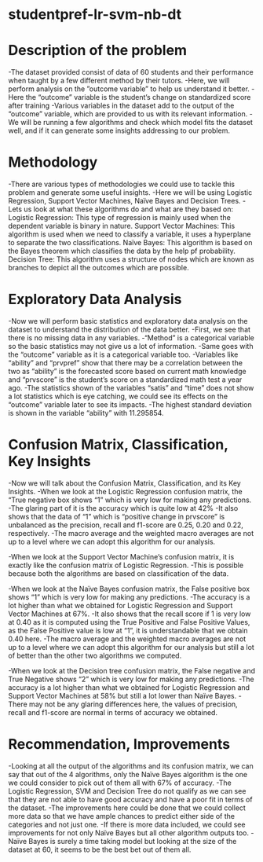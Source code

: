 # studentpref-lr-svm-nb-dt

# Description of the problem

-The dataset provided consist of data of 60 students and their performance when taught by a few different method by their tutors.
-Here, we will perform analysis on the ”outcome variable” to help us understand it better.
-Here the “outcome” variable is the student’s change on standardized score after training
-Various variables in the dataset add to the output of the “outcome” variable, which are provided to us with its relevant information.
-We will be running a few algorithms and check which model fits the dataset well, and if it can generate some insights addressing to our problem.

# Methodology

-There are various types of methodologies we could use to tackle this problem and generate some useful insights.
-Here we will be using Logistic Regression, Support Vector Machines, Naïve Bayes and Decision Trees.
-Lets us look at what these algorithms do and what are they based on:
  Logistic Regression: This type of regression is mainly used when the dependent variable is binary in nature. 
  Support Vector Machines: This algorithm is used when we need to classify a variable, it uses a hyperplane to separate the two classifications.
   Naïve Bayes: This algorithm is based on the Bayes theorem which classifies the data by the help pf probability.
  Decision Tree: This algorithm uses a structure of nodes which are known as branches to depict all the outcomes which are possible.
  
  # Exploratory Data Analysis
  
-Now we will perform basic statistics and exploratory data analysis on the dataset to understand the distribution of the data better.
-First, we see that there is no missing data in any variables.
-“Method” is a categorical variable so the basic statistics may not give us a lot of information.
-Same goes with the “outcome” variable as it is a categorical variable too.
-Variables like “ability” and “prvpref” show that there may be a correlation between the two as “ability” is the forecasted score based on current math knowledge and “prvscore” is the student’s score on a standardized math test a year ago.
-The statistics shown of the variables “satis” and “time” does not show a lot statistics which is eye catching, we could see its effects on the “outcome” variable later to see its impacts.
-The highest standard deviation is shown in the variable “ability” with 11.295854.

# Confusion Matrix, Classification, Key Insights

-Now we will talk about the Confusion Matrix, Classification, and its Key Insights.
-When we look at the Logistic Regression confusion matrix, the “True negative box shows “1” which is very low for making any predictions.
-The glaring part of it is the accuracy which is quite low at 42%
-It also shows that the data of “1” which is “positive change in prvscore” is unbalanced as the precision, recall and f1-score are 0.25, 0.20 and 0.22, respectively.
-The macro average and the weighted macro averages are not up to a level where we can adopt this algorithm for our analysis.

-When we look at the Support Vector Machine’s confusion matrix, it is exactly like the confusion matrix of Logistic Regression.
-This is possible because both the algorithms are based on classification of the data.

-When we look at the Naïve Bayes confusion matrix, the False positive box shows “1” which is very low for making any predictions.
-The accuracy is a lot higher than what we obtained for Logistic Regression and Support Vector Machines at 67%.
-It also shows that the recall score if 1 is very low at 0.40 as it is computed using the True Positive and False Positive Values, as the False Positive value is low at “1”, it is understandable that we obtain 0.40 here.
-The macro average and the weighted macro averages are not up to a level where we can adopt this algorithm for our analysis but still a lot of better than the other two algorithms we computed.

-When we look at the Decision tree confusion matrix, the False negative and True Negative shows “2” which is very low for making any predictions.
-The accuracy is a lot higher than what we obtained for Logistic Regression and Support Vector Machines at 58% but still a lot lower than Naïve Bayes.
-There may not be any glaring differences here, the values of precision, recall and f1-score are normal in terms of accuracy we obtained.

# Recommendation, Improvements

-Looking at all the output of the algorithms and its confusion matrix, we can say that out of the 4 algorithms, only the Naïve Bayes algorithm is the one we could consider to pick out of them all with 67% of accuracy.
-The Logistic Regression, SVM and Decision Tree do not qualify as we can see that they are not able to have good accuracy and have a poor fit in terms of the dataset.
-The improvements here could be done that we could collect more data so that we have ample chances to predict either side of the categories and not just one.
-If there is more data included, we could see improvements for not only Naïve Bayes but all other algorithm outputs too.
-Naïve Bayes is surely a time taking model but looking at the size of the dataset at 60, it seems to be the best bet out of them all.
